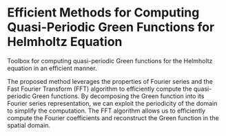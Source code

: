 # Efficient Methods for Computing Quasi-Periodic Green Functions for Helmholtz Equation

Toolbox for computing quasi-periodic Green functions for the Helmholtz equation in an efficient manner.

The proposed method leverages the properties of Fourier series and the Fast Fourier Transform (FFT) algorithm to efficiently compute the quasi-periodic Green functions. By decomposing the Green function into its Fourier series representation, we can exploit the periodicity of the domain to simplify the computation. The FFT algorithm allows us to efficiently compute the Fourier coefficients and reconstruct the Green function in the spatial domain.

